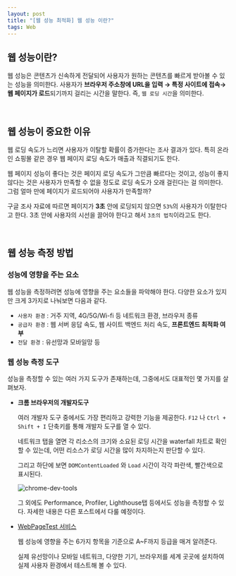 ```yaml
---
layout: post
title: "[웹 성능 최적화] 웹 성능 이란?"
tags: Web
---
```


## 웹 성능이란?
웹 성능은 콘텐츠가 신속하게 전달되어 사용자가 원하는 콘텐츠를 빠르게 받아볼 수 있는 성능을 의미한다. 사용자가 **브라우저 주소창에 URL을 입력 → 특정 사이트에 접속→ 웹 페이지가 로드**되기까지 걸리는 시간을 말한다. 즉, `웹 로딩 시간`을 의미한다.

<br>

## 웹 성능이 중요한 이유
웹 로딩 속도가 느리면 사용자가 이탈할 확률이 증가한다는 조사 결과가 있다. 특히 온라인 쇼핑몰 같은 경우 웹 페이지 로딩 속도가 매출과 직결되기도 한다.

웹 페이지 성능이 좋다는 것은 페이지 로딩 속도가 그만큼 빠르다는 것이고, 성능이 좋지 않다는 것은 사용자가 만족할 수 없을 정도로 로딩 속도가 오래 걸린다는 걸 의미한다. 그럼 얼마 만에 페이지가 로드되어야 사용자가 만족할까?

구글 조사 자료에 따르면 페이지가 **3초** 안에 로딩되지 않으면 `53%`의 사용자가 이탈한다고 한다. 3초 안에 사용자의 시선을 끌어야 한다고 해서 `3초의 법칙`이라고도 한다.

<br>

## 웹 성능 측정 방법

### 성능에 영향을 주는 요소

웹 성능을 측정하려면 성능에 영향을 주는 요소들을 파악해야 한다. 다양한 요소가 있지만 크게 3가지로 나눠보면 다음과 같다.

- `사용자 환경` : 거주 지역, 4G/5G/Wi-fi 등 네트워크 환경, 브라우저 종류
- `공급자 환경` : 웹 서버 응답 속도, 웹 사이트 백엔드 처리 속도, **프론트엔드 최적화 여부**
- `전달 환경` : 유선망과 모바일망 등

### 웹 성능 측정 도구

성능을 측정할 수 있는 여러 가지 도구가 존재하는데, 그중에서도 대표적인 몇 가지를 살펴보자.

- **크롬 브라우저의 개발자도구**
    
    여러 개발자 도구 중에서도 가장 편리하고 강력한 기능을 제공한다. `F12` 나 `Ctrl + Shift + I` 단축키를 통해 개발자 도구를 열 수 있다.
    
    네트워크 탭을 열면 각 리소스의 크기와 소요된 로딩 시간을 waterfall 차트로 확인할 수 있는데, 어떤 리소스가 로딩 시간을 많이 차지하는지 판단할 수 있다.
    
    그리고 하단에 보면 `DOMContentLoaded` 와 `Load` 시간이 각각 파란색, 빨간색으로 표시된다.
    
    ![chrome-dev-tools](https://user-images.githubusercontent.com/38097442/165792669-1f6955e5-bc1b-436e-bc3a-87bfc3a32456.png)

    그 외에도 Performance, Profiler, Lighthouse탭 등에서도 성능을 측정할 수 있다.  자세한 내용은 다른 포스트에서 다룰 예정이다. 
    

- [WebPageTest 서비스](http://www.webpagetest.org/)
    
    웹 성능에 영향을 주는 6가지 항목을 기준으로 A~F까지 등급을 매겨 알려준다.
    
    실제 유선망이나 모바일 네트워크, 다양한 기기, 브라우저를 세계 곳곳에 설치하여 실제 사용자 환경에서 테스트해 볼 수 있다.